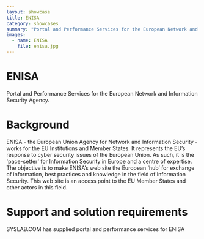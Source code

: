 ```yaml
---
layout: showcase
title: ENISA
category: showcases
summary: "Portal and Performance Services for the European Network and Information Security Agency."
images:
  - name: ENISA
    file: enisa.jpg
---
```


# ENISA

Portal and Performance Services for the European Network and Information Security Agency.

# Background

ENISA - the European Union Agency for Network and Information Security - works for the EU Institutions and Member States. It represents the EU’s response to cyber security issues of the European Union. As such, it is the 'pace-setter' for Information Security in Europe and a centre of expertise. The objective is to make ENISA’s web site the European ‘hub’ for exchange of information, best practices and knowledge in the field of Information Security. This web site is an access point to the EU Member States and other actors in this field.


# Support and solution requirements

SYSLAB.COM has supplied portal and performance services for ENISA
